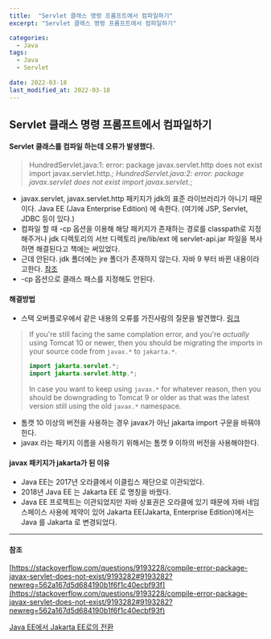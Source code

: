 ```yaml
---
title:  "Servlet 클래스 명령 프롬프트에서 컴파일하기"
excerpt: "Servlet 클래스 명령 프롬프트에서 컴파일하기"

categories:
  - Java
tags:
  - Java
  - Servlet
 
date: 2022-03-18
last_modified_at: 2022-03-18
---
```


## Servlet 클래스 명령 프롬프트에서 컴파일하기

#### Servlet 클래스를 컴파일 하는데 오류가 발생했다.

> HundredServlet.java:1: error: package javax.servlet.http does not exist
> import javax.servlet.http.*;
> HundredServlet.java:2: error: package javax.servlet does not exist
> import javax.servlet.*;

- javax.servlet, javax.servlet.http 패키지가 jdk의 표준 라이브러리가 아니기 때문이다. Java EE (Java Enterprise Edition) 에 속한다. (여기에 JSP, Servlet, JDBC 등이 있다.)
- 컴파일 할 때 -cp 옵션을 이용해 해당 패키지가 존재하는 경로를 classpath로 지정해주거나 jdk 디렉토리의 서브 디렉토리 jre/lib/ext 에 servlet-api.jar 파일을 복사하면 해결된다고 책에는 써있었다.
- 근데 안된다. jdk 폴더에는 jre 폴더가 존재하지 않는다. 자바 9 부터 바뀐 내용이라고한다. [참조](https://okky.kr/article/639864?note=1816018)
- -cp 옵션으로 클래스 패스를 지정해도 안된다.



#### 해결방법

- 스택 오버플로우에서 같은 내용의 오류를 가진사람의 질문을 발견했다. [링크](https://stackoverflow.com/questions/9193228/compile-error-package-javax-servlet-does-not-exist/9193282#9193282?newreg=562a167d5d684190b1f6f1c40ecbf93f)

> If you're still facing the same complation error, and you're *actually* using Tomcat 10 or newer, then you should be migrating the imports in your source code from `javax.*` to `jakarta.*`.
>
> ```java
> import jakarta.servlet.*;
> import jakarta.servlet.http.*;
> ```
>
> In case you want to keep using `javax.*` for whatever reason, then you should be downgrading to Tomcat 9 or older as that was the latest version still using the old `javax.*` namespace.

- 톰캣 10 이상의 버전을 사용하는 경우 javax가 아닌 jakarta import 구문을 바꿔야한다.
- javax 라는 패키지 이름을 사용하기 위해서는 톰캣 9 이하의 버전을 사용해야한다.



#### javax 패키지가 jakarta가 된 이유

- Java EE는 2017년 오라클에서 이클립스 재단으로 이관되었다.
- 2018년 Java EE 는 Jakarta EE 로 명칭을 바꿨다.
- Java EE 프로젝트는 이관되었지만 자바 상표권은 오라클에 있기 때문에 자바 네임스페이스 사용에 제약이 있어 Jakarta EE(Jakarta, Enterprise Edition)에서는 Java 를 Jakarta 로 변경되었다.







___

#### 참조 

[https://stackoverflow.com/questions/9193228/compile-error-package-javax-servlet-does-not-exist/9193282#9193282?newreg=562a167d5d684190b1f6f1c40ecbf93f](https://stackoverflow.com/questions/9193228/compile-error-package-javax-servlet-does-not-exist/9193282#9193282?newreg=562a167d5d684190b1f6f1c40ecbf93f)

[Java EE에서 Jakarta EE로의 전환](https://www.samsungsds.com/kr/insights/java_jakarta.html)

